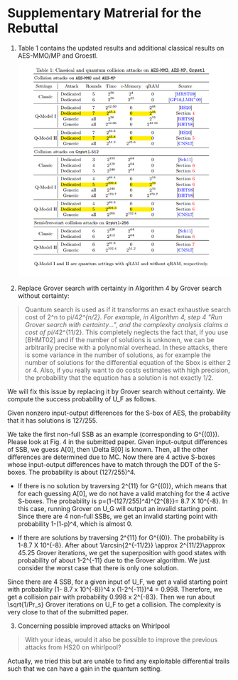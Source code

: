 # Supplementary Matrerial for the Rebuttal

1. Table 1 contains the updated results and additional classical results on AES-MMO/MP and Groestl.
![pic1](https://github.com/ac2020q/rebuttals/blob/master/Updated_Table_1.png)

2. Replace Grover search with certainty in Algorithm 4 by Grover search without certainty:

> Quantum search is used as if it transforms an exact exhaustive search cost of 2^n to pi/4*2^{n/2}. For example, in Algorithm 4, step 4 "Run Grover search with certainty...", and the complexity analysis claims a cost of pi/4*2^{11/2}. This completely neglects the fact that, if you use [BHMT02] and if the number of solutions is unknown, we can be arbitrarily precise with a polynomial overhead. In these attacks, there is some variance in the number of solutions, as for example the number of solutions for the differential equation of the Sbox is either 2 or 4. Also, if you really want to do costs estimates with high precision, the probability that the equation has a solution is not exactly 1/2.

We will fix this issue by replacing it by Grover search without certainty.  We compute the success probability of U_F as follows.

Given nonzero input-output differences for the S-box of AES, the probability that it has solutions is 127/255. 

We take the first non-full SSB as an example (corresponding to G^{(0)}). Please look at Fig. 4 in the submitted paper. Given input-output differences of SSB, we guess A[0], then \Delta B[0] is known. Then, all the other differences are determined due to MC. Now there are 4 active S-boxes whose input-output differences have to match through the DDT of the S-boxes. The probability is about (127/255)^4.

- If there is no solution by traversing 2^{11} for G^{(0)}, which means that for each guessing  A[0], we do not have a valid matching for the 4 active S-boxes. The probability is p=(1-(127/255)^4)^{2^{8}}= 8.7 X 10^{-8}. In this case, running Grover on U_G will output an invalid starting point. Since there are 4 non-full SSBs, we get an invalid starting point with probability 1-(1-p)^4, which is almost 0.

- If there are solutions by traversing 2^{11} for G^{(0)}. The probability is 1-8.7 X 10^{-8}. After about 1/arcsin{2^{-11/2}} \approx 2^{11/2}\approx 45.25 Grover iterations, we get the superposition with good states with probability of about 1-2^{-11} due to the Grover algorithm. We just consider the worst case that there is only one solution.

Since there are 4 SSB, for a given input of U_F, we get a valid starting point with probability (1- 8.7 x 10^{-8})^4 x (1-2^{-11})^4 = 0.998. Therefore, we get a collision pair with probability 0.998 x 2^{-83}. Then we run about \sqrt{1/Pr_s} Grover iterations on U_F to get a collision. The complexity is very close to that of the submitted paper. 


3. Concerning possible improved attacks on Whirlpool

> With your ideas, would it also be possible to improve the previous attacks from HS20 on whirlpool? 

Actually, we tried this but are unable to find any exploitable differential trails such that we can have a gain in the quantum setting.
